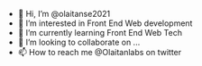 - 👋 Hi, I’m @olaitanse2021
- 👀 I’m interested in Front End Web development
- 🌱 I’m currently learning Front End Web Tech
- 💞️ I’m looking to collaborate on ...
- 📫 How to reach me @Olaitanlabs on twitter

<!---
olaitanse2021/olaitanse2021 is a ✨ special ✨ repository because its `README.md` (this file) appears on your GitHub profile.
You can click the Preview link to take a look at your changes.
--->

